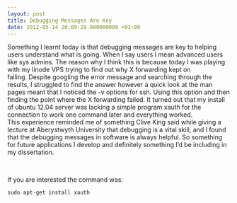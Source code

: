 ```yaml
---
layout: post
title: Debugging Messages Are Key
date: 2012-05-14 20:09:29.000000000 +01:00
---
```


Something I learnt today is that debugging messages are key to helping users understand what is going. When I say users I mean advanced users like sys admins. The reason why I think this is because today I was playing with my linode VPS trying to find out why X forwarding kept on failing. Despite googling the error message and searching through the results, I struggled to find the answer however a quick look at the man pages meant that I noticed the -v options for ssh. Using this option and then finding the point where the X forwarding failed. It turned out that my install of ubuntu 12.04 server was lacking a simple program xauth for the connection to work one command later and everything worked. This experience reminded me of something Clive King said while giving a lecture at Aberystwyth University that debugging is a vital skill, and I found that the debugging messages in software is always helpful. So something for future applications I develop and definitely something I’d be including in my dissertation.

 

If you are interested the command was:

`sudo apt-get install xauth`

 


